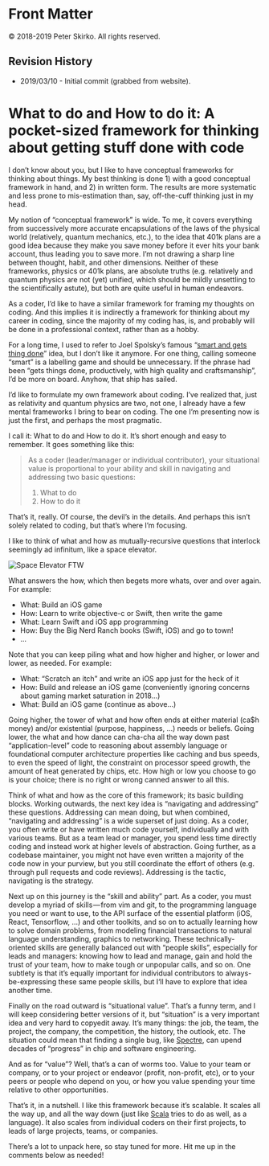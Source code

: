 # Front Matter

© 2018-2019 Peter Skirko. All rights reserved.

## Revision History

* 2019/03/10 - Initial commit (grabbed from website).

# What to do and How to do it: A pocket-sized framework for thinking about getting stuff done with code

I don’t know about you, but I like to have conceptual frameworks for thinking
about things. My best thinking is done 1) with a good conceptual framework in
hand, and 2) in written form. The results are more systematic and less prone to
mis-estimation than, say, off-the-cuff thinking just in my head.

My notion of “conceptual framework” is wide. To me, it covers everything from
successively more accurate encapsulations of the laws of the physical world
(relatively, quantum mechanics, etc.), to the idea that 401k plans are a good
idea because they make you save money before it ever hits your bank account,
thus leading you to save more. I’m not drawing a sharp line between thought,
habit, and other dimensions. Neither of these frameworks, physics or 401k
plans, are absolute truths (e.g. relatively and quantum physics are not (yet)
unified, which should be mildly unsettling to the scientifically astute), but
both are quite useful in human endeavors.

As a coder, I’d like to have a similar framework for framing my thoughts on
coding. And this implies it is indirectly a framework for thinking about my
career in coding, since the majority of my coding has, is, and probably will be
done in a professional context, rather than as a hobby.

For a long time, I used to refer to Joel Spolsky’s famous
“[smart and gets thing done](https://www.joelonsoftware.com/2007/06/05/smart-and-gets-things-done/)”
idea, but I don’t like it anymore. For one thing, calling someone “smart”
is a labelling game and should be unnecessary. If the phrase had been “gets
things done, productively, with high quality and craftsmanship”, I’d be more on
board. Anyhow, that ship has sailed.

I’d like to formulate my own framework about coding. I’ve realized that, just
as relativity and quantum physics are two, not one, I already have a few mental
frameworks I bring to bear on coding. The one I’m presenting now is just the
first, and perhaps the most pragmatic.

I call it: What to do and How to do it. It’s short enough and easy to remember.
It goes something like this:

> As a coder (leader/manager or individual contributor), your situational value
> is proportional to your ability and skill in navigating and addressing two
> basic questions:
> 1. What to do
> 2. How to do it

That’s it, really. Of course, the devil’s in the details. And perhaps this
isn’t solely related to coding, but that’s where I’m focusing.

I like to think of what and how as mutually-recursive questions that interlock
seemingly ad infinitum, like a space elevator.

![Space Elevator FTW](https://i1.wp.com/www.pskirko.com/wp-content/uploads/2018/06/space_elevator.jpg)

What answers the how, which then begets more whats, over and over again. For
example:

* What: Build an iOS game
* How: Learn to write objective-c or Swift, then write the game
* What: Learn Swift and iOS app programming
* How: Buy the Big Nerd Ranch books (Swift, iOS) and go to town!
* …

Note that you can keep piling what and how higher and higher, or lower and
lower, as needed. For example:

* What: “Scratch an itch” and write an iOS app just for the heck of it
* How: Build and release an iOS game (conveniently ignoring concerns about
  gaming market saturation in 2018…)
* What: Build an iOS game (continue as above…)

Going higher, the tower of what and how often ends at either material (ca$h
money) and/or existential (purpose, happiness, …) needs or beliefs. Going
lower, the what and how dance can cha-cha all the way down past
“application-level” code to reasoning about assembly language or foundational
computer architecture properties like caching and bus speeds, to even the speed
of light, the constraint on processor speed growth, the amount of heat
generated by chips, etc. How high or low you choose to go is your choice; there
is no right or wrong canned answer to all this.

Think of what and how as the core of this framework; its basic building blocks.
Working outwards, the next key idea is “navigating and addressing” these
questions. Addressing can mean doing, but when combined, “navigating and
addressing” is a wide superset of just doing. As a coder, you often write or
have written much code yourself, individually and with various teams. But as a
team lead or manager, you spend less time directly coding and instead work at
higher levels of abstraction. Going further, as a codebase maintainer, you
might not have even written a majority of the code now in your purview, but you
still coordinate the effort of others (e.g. through pull requests and code
reviews). Addressing is the tactic, navigating is the strategy.

Next up on this journey is the “skill and ability” part. As a coder, you must
develop a myriad of skills — from vim and git, to the programming language you
need or want to use, to the API surface of the essential platform (iOS, React,
Tensorflow, …) and other toolkits, and so on to actually learning how to solve
domain problems, from modeling financial transactions to natural language
understanding, graphics to networking. These technically-oriented skills are
generally balanced out with “people skills”, especially for leads and managers:
knowing how to lead and manage, gain and hold the trust of your team, how to
make tough or unpopular calls, and so on. One subtlety is that it’s equally
important for individual contributors to always-be-expressing these same people
skills, but I‘ll have to explore that idea another time.

Finally on the road outward is “situational value”. That’s a funny term, and I
will keep considering better versions of it, but “situation” is a very
important idea and very hard to copyedit away. It’s many things: the job, the
team, the project, the company, the competition, the history, the outlook, etc.
The situation could mean that finding a single bug, like
[Spectre](https://en.wikipedia.org/wiki/Spectre_%28security_vulnerability%29),
can upend
decades of “progress” in chip and software engineering.

And as for “value”? Well, that’s a can of worms too. Value to your team or
company, or to your project or endeavor (profit, non-profit, etc), or to your
peers or people who depend on you, or how you value spending your time relative
to other opportunities.

That’s it, in a nutshell. I like this framework because it’s scalable. It
scales all the way up, and all the way down (just like
[Scala](https://www.scala-lang.org/)
tries to do as well, as a language). It also scales from individual coders on
their first projects, to leads of large projects, teams, or companies.

There’s a lot to unpack here, so stay tuned for more. Hit me up in the comments
below as needed!
